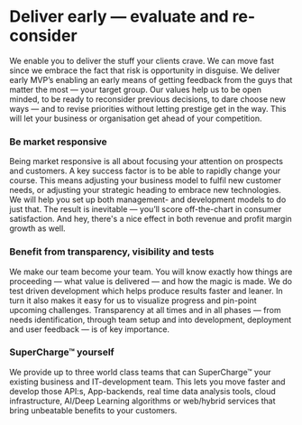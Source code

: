 # Deliver early — evaluate and re-consider

We enable you to deliver the stuff your clients crave. We can move fast since we embrace the fact that risk is opportunity in disguise. We deliver early MVP’s enabling an early means of getting feedback from the guys that matter the most — your target group. Our values help us to be open minded, to be ready to reconsider previous decisions, to dare choose new ways — and to revise priorities without letting prestige get in the way. This will let your business or organisation get ahead of your competition.

### Be market responsive

Being market responsive is all about focusing your attention on prospects and customers. A key success factor is to be able to rapidly change your course. This means adjusting your business model to fulfil new customer needs, or adjusting your strategic heading to embrace new technologies. We will help you set up both management- and development models to do just that. The result is inevitable — you’ll score off-the-chart in consumer satisfaction. And hey, there's a nice effect in both revenue and profit margin growth as well. 

### Benefit from transparency, visibility and tests

We make our team become your team. You will know exactly how things are proceeding — what value is delivered — and how the magic is made. We do test driven development which helps produce results faster and leaner. In turn it also makes it easy for us to visualize progress and pin-point upcoming challenges. Transparency at all times and in all phases — from needs identification, through team setup and into development, deployment and user feedback — is of key importance.

### SuperCharge™ yourself
We provide up to three world class teams that can SuperCharge™ your existing business and IT-development team. This lets you move faster and develop those API:s, App-backends, real time data analysis tools, cloud infrastructure, AI/Deep Learning algorithms or web/hybrid services that bring unbeatable benefits to your customers.
